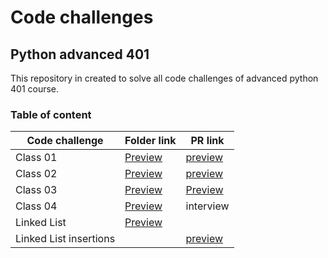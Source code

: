 
# Code challenges

## Python advanced 401
This repository in created to solve all code challenges of advanced python 401 course.


### Table of content
| Code challenge | Folder link | PR link|
| ----------- | ----------- | ----------- |
| Class 01 | [Preview](https://github.com/dialaabulkhail/data-structures-and-algorithms/blob/main/code-challenge01/CODE.md) | [preview](https://github.com/dialaabulkhail/data-structures-and-algorithms/pull/1) |
| Class 02 | [Preview](https://github.com/dialaabulkhail/data-structures-and-algorithms/blob/main/code-challenge02/CODE.md) | [preview](https://github.com/dialaabulkhail/data-structures-and-algorithms/pull/2) |
| Class 03 | [Preview](https://github.com/dialaabulkhail/data-structures-and-algorithms/blob/main/code-challenge03/CODE.md) | [Preview](https://github.com/dialaabulkhail/data-structures-and-algorithms/pull/3) |
| Class 04 | [Preview](https://github.com/dialaabulkhail/data-structures-and-algorithms/blob/main/code-challenge04/CODE.md ) | interview |
| Linked List | [Preview](https://github.com/dialaabulkhail/data-structures-and-algorithms/tree/main/linked-list ) |  |
| Linked List insertions| | [preview](https://github.com/dialaabulkhail/data-structures-and-algorithms/pull/7) |











